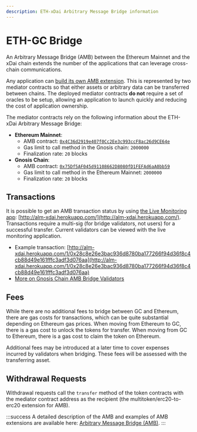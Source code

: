 ```yaml
---
description: ETH-xDai Arbitrary Message Bridge information
---
```


# ETH-GC Bridge

An Arbitrary Message Bridge (AMB) between the Ethereum Mainnet and the xDai chain extends the number of the applications that can leverage cross-chain communications.

Any application can [build its own AMB extension](https://docs.tokenbridge.net/amb-bridge/how-to-develop-xchain-apps-by-amb). This is represented by two mediator contracts so that either assets or arbitrary data can be transferred between chains. The deployed mediator contracts **do not** require a set of oracles to be setup, allowing an application to launch quickly and reducing the cost of application ownership.

The mediator contracts rely on the following information about the ETH-xDai Arbitrary Message Bridge:

* **Ethereum Mainnet**:
  * AMB contract: [`0x4C36d2919e407f0Cc2Ee3c993ccF8ac26d9CE64e`](https://etherscan.io/address/0x4C36d2919e407f0Cc2Ee3c993ccF8ac26d9CE64e)
  * Gas limit to call method in the Gnosis chain: `2000000`
  * Finalization rate: `20` blocks
* **Gnosis Chain**:
  * AMB contract: [`0x75Df5AF045d91108662D8080fD1FEFAd6aA0bb59`](https://blockscout.com/xdai/mainnet/address/0x75df5af045d91108662d8080fd1fefad6aa0bb59/transactions)
  * Gas limit to call method in the Ethereum Mainnet: `2000000`
  * Finalization rate: `20` blocks

## Transactions

It is possible to get an AMB transaction status by using [the Live Monitoring app](https://docs.tokenbridge.net/about-tokenbridge/components/amb-live-monitoring-application): [http://alm-xdai.herokuapp.com/](http://alm-xdai.herokuapp.com/). Transactions require a multi-sig (for bridge validators, not users) for a successful transfer. Current validators can be viewed with the live monitoring application.

* Example transaction:  [http://alm-xdai.herokuapp.com/1/0x28c8e26e3bac936d8780ba177266f94d36f8c4cb88d49e161fffc3adf3d076aa](http://alm-xdai.herokuapp.com/1/0x28c8e26e3bac936d8780ba177266f94d36f8c4cb88d49e161fffc3adf3d076aa)
* [More on Gnosis Chain AMB Bridge Validators](https://www.xdaichain.com/for-validators/for-bridge-validators#current-amb-bridge-validators)

## Fees

While there are no additional fees to bridge between GC and Ethereum, there are gas costs for transactions, which can be quite substantial depending on Ethereum gas prices. When moving from Ethereum to GC, there is a gas cost to unlock the tokens for transfer. When moving from GC to Ethereum, there is a gas cost to claim the token on Ethereum.

Additional fees may be introduced at a later time to cover expenses incurred by validators when bridging. These fees will be assessed with the transferring asset.

## Withdrawal Requests

Withdrawal requests call the `transfer` method of the token contracts with the mediator contract address as the recipient (the multitoken/erc20-to-erc20 extension for AMB).

:::success
A detailed description of the AMB and examples of AMB extensions are available here: [Arbitrary Message Bridge (AMB)](https://docs.tokenbridge.net/amb-bridge/about-amb-bridge).
:::